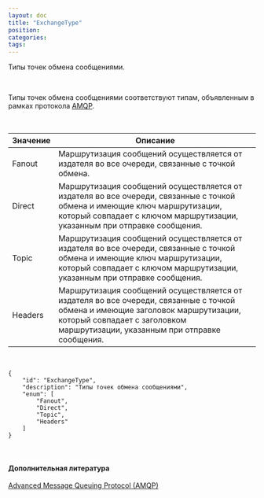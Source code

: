 ```yaml
---
layout: doc
title: "ExchangeType"
position: 
categories: 
tags: 
---
```


Типы точек обмена сообщениями.

 

Типы точек обмена сообщениями соответствуют типам, объявленным в рамках протокола [AMQP](http://en.wikipedia.org/wiki/Advanced_Message_Queuing_Protocol).

  

|Значение|Описание|
|--------|--------|
|Fanout|Маршрутизация сообщений осуществляется от издателя во все очереди, связанные с точкой обмена.|
|Direct|Маршрутизация сообщений осуществляется от издателя во все очереди, связанные с точкой обмена и имеющие ключ маршрутизации, который совпадает с ключом маршрутизации, указанным при отправке сообщения.|
|Topic|Маршрутизация сообщений осуществляется от издателя во все очереди, связанные с точкой обмена и имеющие ключ маршрутизации, который совпадает с ключом маршрутизации, указанным при отправке сообщения.|
|Headers|Маршрутизация сообщений осуществляется от издателя во все очереди, связанные с точкой обмена и имеющие заголовок маршрутизации, который совпадает с заголовком маршрутизации, указанным при отправке сообщения.|

  

```
{
	"id": "ExchangeType",
	"description": "Типы точек обмена сообщениями",
	"enum": [
		"Fanout",
		"Direct",
		"Topic",
		"Headers"
	]
}
```

 

#### Дополнительная литература

[Advanced Message Queuing Protocol (AMQP)](http://en.wikipedia.org/wiki/Advanced_Message_Queuing_Protocol)

 

 

